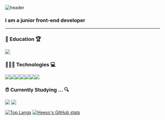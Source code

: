 ![header](https://capsule-render.vercel.app/api?type=waving&color=gradient&height=150&section=header&text=heeso&fontSize=50)

### I am a junior front-end developer
---

### 📝 Education 🏆
<img src="https://img.shields.io/badge/Techit_FE_Shcool-9999FF?style=for-the-badge&logo=lionair&logoColor=white">

### 👩🏻‍💻 Technologies 💻
<div style="display:flex;">
<img src="https://img.shields.io/badge/html5-E34F26?style=for-the-badge&logo=html5&logoColor=white">
<img src="https://img.shields.io/badge/css-1572B6?style=for-the-badge&logo=css3&logoColor=white">
<img src="https://img.shields.io/badge/Tailwind-38B2AC?style=for-the-badge&logo=tailwind-css&logoColor=white">
<img src="https://img.shields.io/badge/javascript-F7DF1E?style=for-the-badge&logo=javascript&logoColor=black">
<img src="https://img.shields.io/badge/Sass-CC6699?style=for-the-badge&logo=Sass&logoColor=white">
<img src="https://img.shields.io/badge/react-61DAFB?style=for-the-badge&logo=react&logoColor=black">
<img src="https://img.shields.io/badge/pocketbase-FFCA28?style=for-the-badge&logo=pocketbase&logoColor=white">
</div>

### ⏰ Currently Studying ... 🔍

<img src = "https://img.shields.io/badge/TypeScript-007ACC?style=for-the-badge&logo=typescript&logoColor=white"> <img src = "	https://img.shields.io/badge/Vue.js-35495E?style=for-the-badge&logo=vue.js&logoColor=4FC08D">

[![Top Langs](https://github-readme-stats.vercel.app/api/top-langs/?username=h2s0&layout=compact)](https://github.com/h2s0/github-readme-stats)
[![Heeso's GitHub stats](https://github-readme-stats.vercel.app/api?username=h2s0)](https://github.com/h2s0/github-readme-stats)
